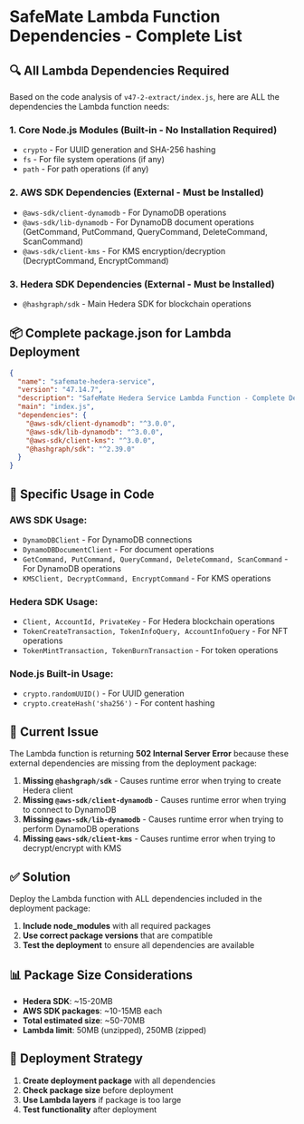# SafeMate Lambda Function Dependencies - Complete List

## 🔍 **All Lambda Dependencies Required**

Based on the code analysis of `v47-2-extract/index.js`, here are ALL the dependencies the Lambda function needs:

### **1. Core Node.js Modules (Built-in - No Installation Required)**
- `crypto` - For UUID generation and SHA-256 hashing
- `fs` - For file system operations (if any)
- `path` - For path operations (if any)

### **2. AWS SDK Dependencies (External - Must be Installed)**
- `@aws-sdk/client-dynamodb` - For DynamoDB operations
- `@aws-sdk/lib-dynamodb` - For DynamoDB document operations (GetCommand, PutCommand, QueryCommand, DeleteCommand, ScanCommand)
- `@aws-sdk/client-kms` - For KMS encryption/decryption (DecryptCommand, EncryptCommand)

### **3. Hedera SDK Dependencies (External - Must be Installed)**
- `@hashgraph/sdk` - Main Hedera SDK for blockchain operations

## 📦 **Complete package.json for Lambda Deployment**

```json
{
  "name": "safemate-hedera-service",
  "version": "47.14.7",
  "description": "SafeMate Hedera Service Lambda Function - Complete Dependencies",
  "main": "index.js",
  "dependencies": {
    "@aws-sdk/client-dynamodb": "^3.0.0",
    "@aws-sdk/lib-dynamodb": "^3.0.0", 
    "@aws-sdk/client-kms": "^3.0.0",
    "@hashgraph/sdk": "^2.39.0"
  }
}
```

## 🔧 **Specific Usage in Code**

### **AWS SDK Usage:**
- `DynamoDBClient` - For DynamoDB connections
- `DynamoDBDocumentClient` - For document operations
- `GetCommand, PutCommand, QueryCommand, DeleteCommand, ScanCommand` - For DynamoDB operations
- `KMSClient, DecryptCommand, EncryptCommand` - For KMS operations

### **Hedera SDK Usage:**
- `Client, AccountId, PrivateKey` - For Hedera blockchain operations
- `TokenCreateTransaction, TokenInfoQuery, AccountInfoQuery` - For NFT operations
- `TokenMintTransaction, TokenBurnTransaction` - For token operations

### **Node.js Built-in Usage:**
- `crypto.randomUUID()` - For UUID generation
- `crypto.createHash('sha256')` - For content hashing

## 🚨 **Current Issue**

The Lambda function is returning **502 Internal Server Error** because these external dependencies are missing from the deployment package:

1. **Missing `@hashgraph/sdk`** - Causes runtime error when trying to create Hedera client
2. **Missing `@aws-sdk/client-dynamodb`** - Causes runtime error when trying to connect to DynamoDB
3. **Missing `@aws-sdk/lib-dynamodb`** - Causes runtime error when trying to perform DynamoDB operations
4. **Missing `@aws-sdk/client-kms`** - Causes runtime error when trying to decrypt/encrypt with KMS

## ✅ **Solution**

Deploy the Lambda function with ALL dependencies included in the deployment package:

1. **Include node_modules** with all required packages
2. **Use correct package versions** that are compatible
3. **Test the deployment** to ensure all dependencies are available

## 📊 **Package Size Considerations**

- **Hedera SDK**: ~15-20MB
- **AWS SDK packages**: ~10-15MB each
- **Total estimated size**: ~50-70MB
- **Lambda limit**: 50MB (unzipped), 250MB (zipped)

## 🎯 **Deployment Strategy**

1. **Create deployment package** with all dependencies
2. **Check package size** before deployment
3. **Use Lambda layers** if package is too large
4. **Test functionality** after deployment

